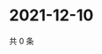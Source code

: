# 2021-12-10

共 0 条

<!-- BEGIN WEIBO -->
<!-- 最后更新时间 Fri Dec 10 2021 15:14:45 GMT+0800 (China Standard Time) -->

<!-- END WEIBO -->
